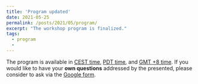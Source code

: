 ```yaml
---
title: 'Program updated'
date: 2021-05-25
permalink: /posts/2021/05/program/
excerpt: "The workshop program is finalized."
tags:
  - program 
  -  
---
```


The program is available in [CEST time](/program-cest/), [PDT time](/program-pdt/), and [GMT +8 time](/program/). If you would like to have your **own questions** addressed by the presented, please consider to ask via the [Google form](https://forms.gle/1YkwTkRD1AdMXts46).
